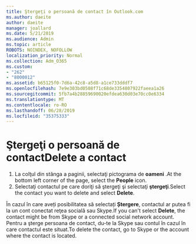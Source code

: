 ```yaml
---
title: Ştergeţi o persoană de contact în Outlook.com
ms.author: daeite
author: daeite
manager: joallard
ms.date: 5/21/2019
ms.audience: Admin
ms.topic: article
ROBOTS: NOINDEX, NOFOLLOW
localization_priority: Normal
ms.collection: Adm_O365
ms.custom:
- "262"
- "8000012"
ms.assetid: b65125f0-7d6a-42c8-a5d8-a1ce733dddf7
ms.openlocfilehash: 7e9e303bd0508f71c68de3354807922faeea1a26
ms.sourcegitcommit: 5fb7a4b28859690020efdea630d03e70cc0e6334
ms.translationtype: MT
ms.contentlocale: ro-RO
ms.lasthandoff: 06/28/2019
ms.locfileid: "35375333"
---
```

# <a name="delete-a-contact"></a><span data-ttu-id="6735a-102">Ştergeţi o persoană de contact</span><span class="sxs-lookup"><span data-stu-id="6735a-102">Delete a contact</span></span>

1. <span data-ttu-id="6735a-103">La colţul din stânga a paginii, selectaţi pictograma de **oameni** .</span><span class="sxs-lookup"><span data-stu-id="6735a-103">At the bottom left corner of the page, select the **People** icon.</span></span>
2. <span data-ttu-id="6735a-104">Selectaţi contactul pe care doriţi să ştergeţi şi selectaţi **ştergeţi**.</span><span class="sxs-lookup"><span data-stu-id="6735a-104">Select the contact you want to delete and select **Delete**.</span></span>

<span data-ttu-id="6735a-105">În cazul în care aveți posibilitatea să selectați **Ștergere**, contactul ar putea fi la un cont conectat reţea socială sau Skype.</span><span class="sxs-lookup"><span data-stu-id="6735a-105">If you can't select **Delete**, the contact might be from Skype or a connected social network account.</span></span> <span data-ttu-id="6735a-106">Pentru a şterge persoana de contact, du-te la Skype sau contul în cazul în care contactul este situat.</span><span class="sxs-lookup"><span data-stu-id="6735a-106">To delete the contact, go to Skype or the account where the contact is located.</span></span>